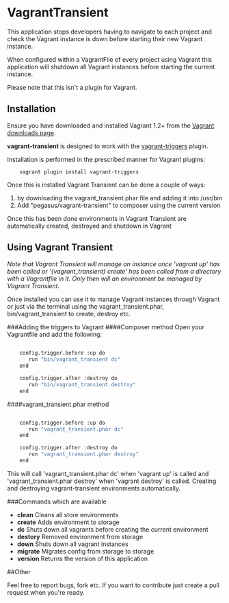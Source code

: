 # VagrantTransient

This application stops developers having to navigate to each project and check the Vagrant instance is down before starting their new Vagrant instance.

When configured within a VagrantFile of every project using Vagrant this application will shutdown all Vagrant instances before starting the current instance.

Please note that this isn't a plugin for Vagrant.

## Installation

Ensure you have downloaded and installed Vagrant 1.2+ from the
[Vagrant downloads page](http://downloads.vagrantup.com/).

__vagrant-transient__ is designed to work with the [vagrant-triggers](https://github.com/emyl/Vagrant-triggers) plugin.

Installation is performed in the prescribed manner for Vagrant plugins:

        vagrant plugin install vagrant-triggers

Once this is installed Vagrant Transient can be done a couple of ways:

1. by downloading the vagrant_transient.phar file and adding it into /usr/bin
2. Add "pegasus/vagrant-transient" to composer using the current version

Once this has been done environments in Vagrant Transient are automatically created, destroyed and shutdown in Vagrant

## Using Vagrant Transient
*Note that Vagrant Transient will manage an instance once 'vagrant up' has been called or '{vagrant_transient} create' has been called from a directory with a Vagrantfile in it. Only then will an environment be managed by Vagrant Transient.*

Once installed you can use it to manage Vagrant instances through Vagrant or just via the terminal using the vagrant\_transient.phar, bin/vagrant\_transient to create, destroy etc.

###Adding the triggers to Vagrant
####Composer method
Open your Vagrantfile and add the following:

```bash
    
    config.trigger.before :up do
       run "bin/vagrant_transient dc"
    end

    config.trigger.after :destroy do
       run "bin/vagrant_transient destroy"
    end
```

####vagrant_transient.phar method

```bash

    config.trigger.before :up do
       run "vagrant_transient.phar dc"
    end

    config.trigger.after :destroy do
       run "vagrant_transient.phar destroy"
    end
```

This will call 'vagrant_transient.phar dc' when 'vagrant up' is called and
'vagrant_transient.phar destroy' when 'vagrant destroy' is called. Creating and
destroying vagrant-transient environments automatically.

###Commands which are available

* __clean__    Cleans all store environments
* __create__   Adds environment to storage
* __dc__       Shuts down all vagrants before creating the current environment
* __destory__  Removed environment from storage
* __down__     Shuts down all vagrant instances
* __migrate__  Migrates config from storage to storage
* __version__  Returns the version of this application


##Other

Feel free to report bugs, fork etc. If you want to contribute just create a pull request when you're ready.